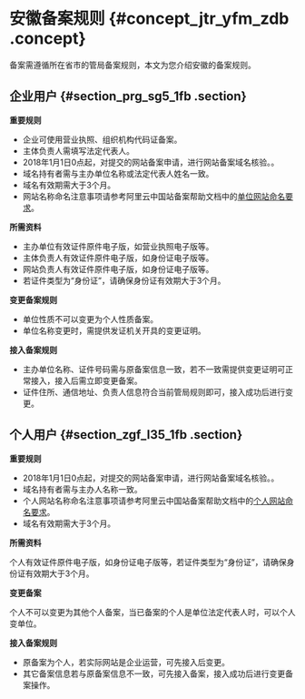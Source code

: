 # 安徽备案规则 {#concept_jtr_yfm_zdb .concept}

备案需遵循所在省市的管局备案规则，本文为您介绍安徽的备案规则。

## 企业用户 {#section_prg_sg5_1fb .section}

 **重要规则** 

-   企业可使用营业执照、组织机构代码证备案。
-   主体负责人需填写法定代表人。
-   2018年1月1日0点起，对提交的网站备案申请，进行网站备案域名核验。。
-   域名持有者需与主办单位名称或法定代表人姓名一致。
-   域名有效期需大于3个月。
-   网站名称命名注意事项请参考阿里云中国站备案帮助文档中的[单位网站命名要求](https://help.aliyun.com/knowledge_detail/36948.html#title-yw5-zl7-utv)。

 **所需资料** 

-   主办单位有效证件原件电子版，如营业执照电子版等。
-   主体负责人有效证件原件电子版，如身份证电子版等。
-   网站负责人有效证件原件电子版，如身份证电子版等。
-   若证件类型为“身份证”，请确保身份证有效期大于3个月。

 **变更备案规则** 

-   单位性质不可以变更为个人性质备案。
-   单位名称变更时，需提供发证机关开具的变更证明。

 **接入备案规则** 

-   主办单位名称、证件号码需与原备案信息一致，若不一致需提供变更证明可正常接入，接入后需立即变更备案。
-   证件住所、通信地址、负责人信息符合当前管局规则即可，接入成功后进行变更。

## 个人用户 {#section_zgf_l35_1fb .section}

 **重要规则** 

-   2018年1月1日0点起，对提交的网站备案申请，进行网站备案域名核验。。
-   域名持有者需与主办人名称一致。
-   个人网站名称命名注意事项请参考阿里云中国站备案帮助文档中的[个人网站命名要求](https://help.aliyun.com/knowledge_detail/36948.html#title-lhm-b1g-ehx)。
-   域名有效期需大于3个月。

 **所需资料** 

个人有效证件原件电子版，如身份证电子版等，若证件类型为“身份证”，请确保身份证有效期大于3个月。

 **变更备案** 

个人不可以变更为其他个人备案，当已备案的个人是单位法定代表人时，可以个人变单位。

 **接入备案规则** 

-   原备案为个人，若实际网站是企业运营，可先接入后变更。
-   其它备案信息若与原备案信息不一致，可先接入备案，接入成功后进行变更备案操作。

